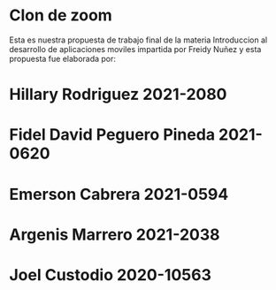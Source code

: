 # Clon de zoom 

Esta es nuestra propuesta de trabajo final de la materia Introduccion al desarrollo de aplicaciones moviles impartida por Freidy Nuñez y esta propuesta fue elaborada por:
# Hillary Rodriguez 2021-2080
# Fidel David Peguero Pineda 2021-0620
# Emerson Cabrera 2021-0594
# Argenis Marrero 2021-2038
# Joel Custodio 2020-10563
